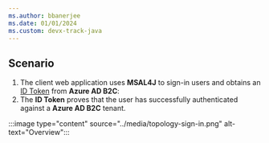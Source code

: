 ```yaml
---
ms.author: bbanerjee
ms.date: 01/01/2024
ms.custom: devx-track-java
---
```


## Scenario

1. The client web application uses **MSAL4J** to sign-in users and obtains an [ID Token](/entra/identity-platform/id-tokens) from **Azure AD B2C**:
1. The **ID Token** proves that the user has successfully authenticated against a **Azure AD B2C** tenant.

:::image type="content" source="../media/topology-sign-in.png" alt-text="Overview":::
